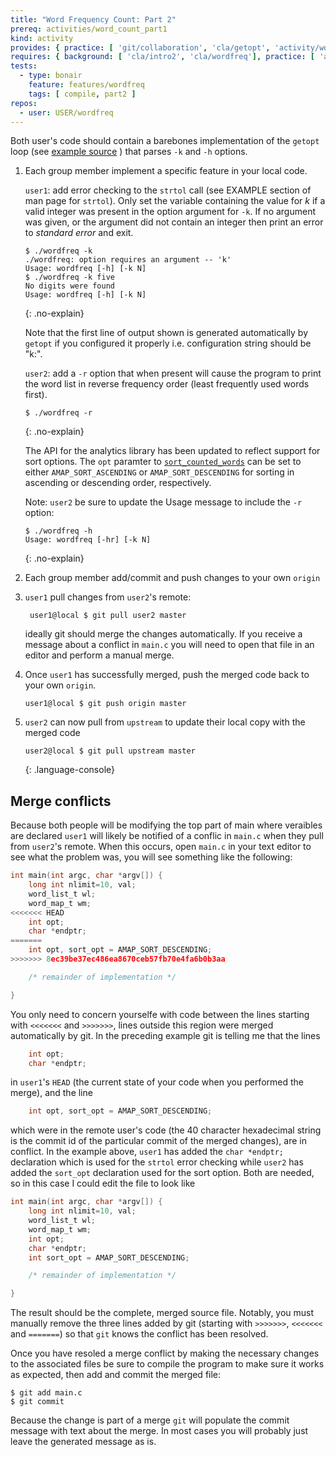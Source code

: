 ```yaml
---
title: "Word Frequency Count: Part 2"
prereq: activities/word_count_part1
kind: activity
provides: { practice: [ 'git/collaboration', 'cla/getopt', 'activity/wordfreq/part2' ] }
requires: { background: [ 'cla/intro2', 'cla/wordfreq'], practice: [ 'activity/wordfreq/part1' ] }
tests:
  - type: bonair
    feature: features/wordfreq
    tags: [ compile, part2 ]
repos:
  - user: USER/wordfreq
---
```


Both user's code should contain a barebones implementation of the
`getopt` loop (see
[example source](/activities/inclass_getopt/#source-code) ) that
parses `-k` and `-h` options.

1. Each group member implement a specific feature in your local code.

   `user1`: add error checking to the `strtol` call (see EXAMPLE
   section of man page for `strtol`).  Only set the variable
   containing the value for *k* if a valid integer was present in the
   option argument for `-k`.  If no argument was given, or the
   argument did not contain an integer then print an error to
   _standard error_ and exit.

   ~~~~ console
   $ ./wordfreq -k
   ./wordfreq: option requires an argument -- 'k' 
   Usage: wordfreq [-h] [-k N]
   $ ./wordfreq -k five
   No digits were found
   Usage: wordfreq [-h] [-k N]
   ~~~~
   {: .no-explain}
   
   Note that the first line of output shown is generated automatically
   by `getopt` if you configured it properly i.e. configuration string
   should be "k:".
   
   `user2`: add a `-r` option that when present will cause the program
   to print the word list in reverse frequency order (least frequently
   used words first).

   ~~~~ console
   $ ./wordfreq -r
   ~~~~
   {: .no-explain}

   The API for the analytics library has been
   updated to reflect support for sort options. The `opt` paramter to
   [`sort_counted_words`][sort_counted_words] can be set to either `AMAP_SORT_ASCENDING`
   or `AMAP_SORT_DESCENDING` for sorting in ascending or descending
   order, respectively.

   [sort_counted_words]: /assets/api/analytics/analytics_8h.html#a5610c5e9c2fe3b9520f8f67446d60223

   Note: `user2` be sure to update the Usage message to include the `-r` option:

   ~~~~ console
   $ ./wordfreq -h
   Usage: wordfreq [-hr] [-k N]
   ~~~~
   {: .no-explain}
   
2. Each group member add/commit and push changes to your own `origin`

3. `user1` pull changes from `user2`'s remote:

        user1@local $ git pull user2 master

   ideally git should merge the changes automatically.  If you receive
   a message about a conflict in `main.c` you will need to open that
   file in an editor and perform a manual merge.


4. Once `user1` has successfully merged, push the merged code back to
   your own `origin`.

       user1@local $ git push origin master
       
5. `user2` can now pull from `upstream` to update their local copy with the merged code

   ~~~~
   user2@local $ git pull upstream master
   ~~~~
   {: .language-console}

## Merge conflicts

Because both people will be modifying the top part of main where
veraibles are declared `user1` will likely be notified of a conflic in
`main.c` when they pull from `user2`'s remote. When this occurs, open
`main.c` in your text editor to see what the problem was, you will see
something like the following:

~~~~ c
int main(int argc, char *argv[]) {
    long int nlimit=10, val;
    word_list_t wl;
    word_map_t wm;
<<<<<<< HEAD
    int opt;
    char *endptr;
=======
    int opt, sort_opt = AMAP_SORT_DESCENDING;
>>>>>>> 8ec39be37ec486ea8670ceb57fb70e4fa6b0b3aa

    /* remainder of implementation */

}
~~~~

You only need to concern yourselfe with code between the lines
starting with `<<<<<<<` and `>>>>>>>`, lines outside this region were
merged automatically by git.  In the preceding example git is telling me that the lines

~~~~ c
    int opt;
    char *endptr;
~~~~

in `user1`'s `HEAD` (the current state of your code when you performed
the merge), and the line

~~~~ c
    int opt, sort_opt = AMAP_SORT_DESCENDING;
~~~~

which were in the remote user's code (the 40 character hexadecimal
string is the commit id of the particular commit of the merged
changes), are in conflict.  In the example above, `user1` has added
the `char *endptr;` declaration which is used for the `strtol` error
checking while `user2` has added the `sort_opt` declaration used for
the sort option. Both are needed, so in this case I could edit the
file to look like

~~~~ c
int main(int argc, char *argv[]) {
    long int nlimit=10, val;
    word_list_t wl;
    word_map_t wm;
    int opt;
    char *endptr;
    int sort_opt = AMAP_SORT_DESCENDING;

    /* remainder of implementation */

}
~~~~

The result should be the complete, merged source file. Notably, you
must manually remove the three lines added by git (starting with
`>>>>>>>`, `<<<<<<<` and `=======`) so that `git` knows the conflict
has been resolved.

Once you have resoled a merge conflict by making the necessary changes
to the associated files be sure to compile the program to make sure it
works as expected, then add and commit the merged file:

    $ git add main.c
    $ git commit

Because the change is part of a merge `git` will populate the commit
message with text about the merge. In most cases you will probably
just leave the generated message as is.
